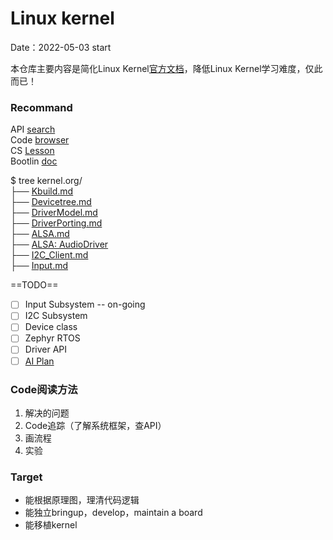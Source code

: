 # Linux kernel
Date：2022-05-03 start

本仓库主要内容是简化Linux Kernel[官方文档](https://www.kernel.org/doc/html/latest/)，降低Linux Kernel学习难度，仅此而已！

### Recommand
API [search](https://www.kernel.org/doc/html/latest/)    
Code [browser](https://elixir.bootlin.com/linux/v5.18-rc5/source)    
CS [Lesson](https://linux-kernel-labs.github.io/refs/heads/master/so2/index.html)     
Bootlin [doc](https://bootlin.com/doc/training/linux-kernel/)  

$ tree kernel.org/     
├── [Kbuild.md](Kbuild.md)   
├── [Devicetree.md](Devicetree.md)   
├── [DriverModel.md ](DriverModel.md)   
├── [DriverPorting.md](DriverPorting.md)   
├── [ALSA.md](ALSA.md)   
├── [ALSA: AudioDriver](AudioDriver.html)     
├── [I2C_Client.md](I2C_Client.md)   
├── [Input.md](Input.md)     





==TODO==  

- [ ] Input Subsystem  -- on-going
- [ ] I2C Subsystem
- [ ] Device class
- [ ] Zephyr RTOS
- [ ] Driver API
- [ ] [AI Plan](ChromebookTextbook.html)

### Code阅读方法
1. 解决的问题
2. Code追踪（了解系统框架，查API）
3. 画流程
4. 实验

### Target
- 能根据原理图，理清代码逻辑
- 能独立bringup，develop，maintain a board
- 能移植kernel

